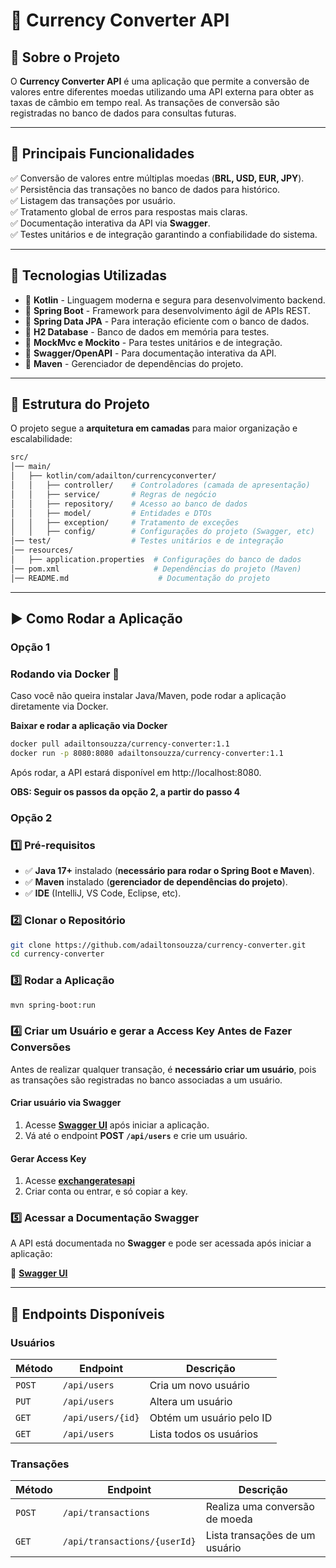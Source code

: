 # 💱 Currency Converter API

## 📌 Sobre o Projeto

O **Currency Converter API** é uma aplicação que permite a conversão de valores entre diferentes moedas utilizando uma API externa para obter as taxas de câmbio em tempo real. As transações de conversão são registradas no banco de dados para consultas futuras.

---

## 🚀 **Principais Funcionalidades**
✅ Conversão de valores entre múltiplas moedas (**BRL, USD, EUR, JPY**).  
✅ Persistência das transações no banco de dados para histórico.  
✅ Listagem das transações por usuário.  
✅ Tratamento global de erros para respostas mais claras.  
✅ Documentação interativa da API via **Swagger**.  
✅ Testes unitários e de integração garantindo a confiabilidade do sistema.  

---

## 📌 **Tecnologias Utilizadas**
- 🔹 **Kotlin** - Linguagem moderna e segura para desenvolvimento backend.
- 🔹 **Spring Boot** - Framework para desenvolvimento ágil de APIs REST.
- 🔹 **Spring Data JPA** - Para interação eficiente com o banco de dados.
- 🔹 **H2 Database** - Banco de dados em memória para testes.
- 🔹 **MockMvc e Mockito** - Para testes unitários e de integração.
- 🔹 **Swagger/OpenAPI** - Para documentação interativa da API.
- 🔹 **Maven** - Gerenciador de dependências do projeto.

---
## 📂 **Estrutura do Projeto**
O projeto segue a **arquitetura em camadas** para maior organização e escalabilidade:

```bash
src/
│── main/
│   ├── kotlin/com/adailton/currencyconverter/
│   │   ├── controller/    # Controladores (camada de apresentação)
│   │   ├── service/       # Regras de negócio
│   │   ├── repository/    # Acesso ao banco de dados
│   │   ├── model/         # Entidades e DTOs
│   │   ├── exception/     # Tratamento de exceções
│   │   ├── config/        # Configurações do projeto (Swagger, etc)
│── test/                  # Testes unitários e de integração
│── resources/
│   ├── application.properties  # Configurações do banco de dados
│── pom.xml                     # Dependências do projeto (Maven)
│── README.md                    # Documentação do projeto
```
---

## ▶️ **Como Rodar a Aplicação**

### **Opção 1**
### **Rodando via Docker 🐳**
Caso você não queira instalar Java/Maven, pode rodar a aplicação diretamente via Docker.

**Baixar e rodar a aplicação via Docker**
```sh
docker pull adailtonsouzza/currency-converter:1.1
docker run -p 8080:8080 adailtonsouzza/currency-converter:1.1
```
Após rodar, a API estará disponível em http://localhost:8080.

**OBS: Seguir os passos da opção 2, a partir do passo 4**

### **Opção 2**
### **1️⃣ Pré-requisitos**
- ✅ **Java 17+** instalado (**necessário para rodar o Spring Boot e Maven**).
- ✅ **Maven** instalado (**gerenciador de dependências do projeto**).
- ✅ **IDE** (IntelliJ, VS Code, Eclipse, etc).

### **2️⃣ Clonar o Repositório**
```sh
git clone https://github.com/adailtonsouzza/currency-converter.git
cd currency-converter
```
### **3️⃣  Rodar a Aplicação**
```sh
mvn spring-boot:run
```

### **4️⃣ Criar um Usuário e gerar a Access Key Antes de Fazer Conversões**
Antes de realizar qualquer transação, é **necessário criar um usuário**, pois as transações são registradas no banco associadas a um usuário.


#### **Criar usuário via Swagger**
1. Acesse **[Swagger UI](http://localhost:8080/swagger-ui/index.html)** após iniciar a aplicação.
2. Vá até o endpoint **POST `/api/users`** e crie um usuário.

#### **Gerar Access Key**
1. Acesse  **[exchangeratesapi](https://manage.exchangeratesapi.io/)**
2. Criar conta ou entrar, e só copiar a key. 

### **5️⃣ Acessar a Documentação Swagger**
A API está documentada no **Swagger** e pode ser acessada após iniciar a aplicação:

🔗 **[Swagger UI](http://localhost:8080/swagger-ui/index.html)**

---
## 📌 **Endpoints Disponíveis**

### **Usuários**
| Método | Endpoint          | Descrição                     |
|--------|------------------|------------------------------|
| `POST` | `/api/users`      | Cria um novo usuário         |
| `PUT` | `/api/users`      | Altera um  usuário         |
| `GET`  | `/api/users/{id}` | Obtém um usuário pelo ID     |
| `GET`  | `/api/users`      | Lista todos os usuários      |

### **Transações**
| Método | Endpoint                 | Descrição                              |
|--------|--------------------------|----------------------------------------|
| `POST` | `/api/transactions`       | Realiza uma conversão de moeda        |
| `GET`  | `/api/transactions/{userId}` | Lista transações de um usuário |




